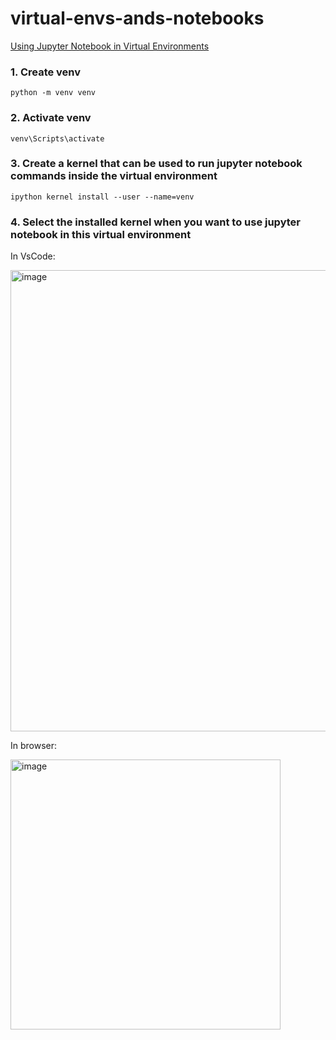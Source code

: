 # virtual-envs-ands-notebooks

<a href = "https://www.geeksforgeeks.org/using-jupyter-notebook-in-virtual-environment/"> Using Jupyter Notebook in Virtual Environments </a>

### 1. Create venv

```
python -m venv venv
```

### 2. Activate venv
```
venv\Scripts\activate
```

### 3. Create a kernel that can be used to run jupyter notebook commands inside the virtual environment
```
ipython kernel install --user --name=venv
```

### 4. Select the installed kernel when you want to use jupyter notebook in this virtual environment
In VsCode:

<img width="738" alt="image" src="https://user-images.githubusercontent.com/45129483/209995940-2a44ec16-03fc-45dc-b7f2-ef18819cfe2a.png">

In browser:

<img width="432" alt="image" src="https://user-images.githubusercontent.com/45129483/209995989-8f3c3403-0a62-4edc-94ae-c2db0486e97d.png">
